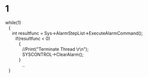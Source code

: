# 1
	
 while(1)   
    &ensp; {   
   &ensp; &ensp; int resultfunc = Sys->AlarmStepList->ExecuteAlarmCommand();   
   &ensp; &ensp; &ensp; if(resultfunc < 0)  
   &ensp; &ensp; &ensp; &ensp; {  
   &ensp; &ensp; &ensp; &ensp; &ensp;   //Print("Terminate Thread \r\n");  
   &ensp; &ensp; &ensp; &ensp; &ensp;   SYSCONTROL->ClearAlarm();  
   &ensp; &ensp; &ensp; &ensp;  }  
&ensp; &ensp; &ensp; &ensp; &ensp; ..  
&ensp; }

